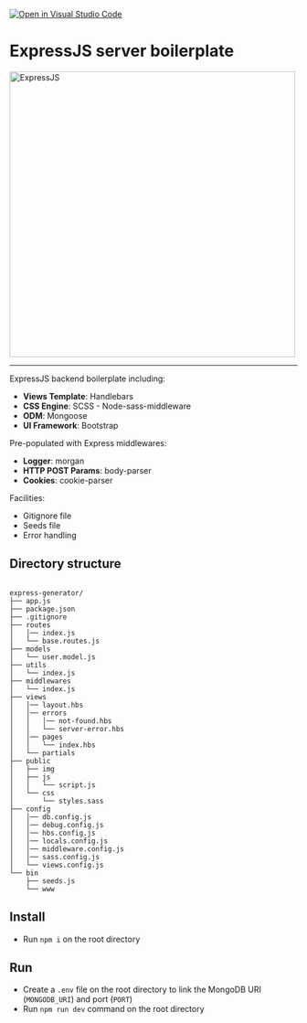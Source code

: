 [![Open in Visual Studio Code](https://classroom.github.com/assets/open-in-vscode-f059dc9a6f8d3a56e377f745f24479a46679e63a5d9fe6f495e02850cd0d8118.svg)](https://classroom.github.com/online_ide?assignment_repo_id=7042110&assignment_repo_type=AssignmentRepo)
# ExpressJS server boilerplate

<img src="https://buttercms.com/static/images/tech_banners/webp/ExpressJS.b7bdb4190ea4.webp" alt="ExpressJS" width="500"/>

<hr>

ExpressJS backend boilerplate including:

- **Views Template**: Handlebars
- **CSS Engine**: SCSS - Node-sass-middleware
- **ODM**: Mongoose
- **UI Framework**: Bootstrap

Pre-populated with Express middlewares:

- **Logger**: morgan
- **HTTP POST Params**: body-parser
- **Cookies**: cookie-parser

Facilities:

- Gitignore file
- Seeds file
- Error handling

## Directory structure

```

express-generator/
├── app.js
├── package.json
├── .gitignore
├── routes
│   │── index.js
│   └── base.routes.js
├── models
│   └── user.model.js
├── utils
│   └── index.js
├── middlewares
│   └── index.js
├── views
│   │── layout.hbs
│   │── errors
│   │   │── not-found.hbs
│   │   └── server-error.hbs
│   │── pages
│   │   └── index.hbs
│   └── partials
├── public
│   ├── img
│   ├── js
│   │   └── script.js
│   └── css
│       └── styles.sass
├── config
│   │── db.config.js
│   │── debug.config.js
│   │── hbs.config.js
│   │── locals.config.js
│   │── middleware.config.js
│   │── sass.config.js
│   └── views.config.js
└── bin
    ├── seeds.js
    └── www

```

## Install

- Run `npm i` on the root directory

## Run

- Create a `.env` file on the root directory to link the MongoDB URI (`MONGODB_URI`) and port (`PORT`)
- Run `npm run dev` command on the root directory

